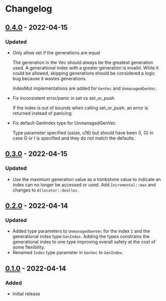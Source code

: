 # Changelog

## [0.4.0] - 2022-04-15

### Updated

- Only allow set if the generations are equal

  The generation in the Vec should always be the greatest generation
  used. A generational index with a greater generation is
  invalid. While it could be allowed, skipping generations should
  be considered a logic bug because it wastes generations.

  IndexMut implementations are added for `GenVec` and `UnmanagedGenVec`.

- Fix inconsistent error/panic in set vs set_or_push

  If the index is out of bounds when calling set_or_push,
  an error is returned instead of panicing.

- Fix default GenIndex type for UnmanagedGenVec

  Type parameter specified (usize, u16) but should have been (I, G)
  in case G or I is specified and they do not match the defaults.

## [0.3.0] - 2022-04-15

### Updated

- Use the maximum generation value as a tombstone value to indicate an index
  can no longer be accessed or used. Add `Incremental::max` and changes
  to `Allocator::dealloc`.

## [0.2.0] - 2022-04-14

### Updated

- Added type parameters to `UnmanagedGenVec` for the index `I` and the
  generational index type `GenIndex`. Adding the types constrains the
  generational index to one type improving overall safety at the cost
  of some flexibility.
- Renamed `Index` type parameter in `GenVec` to `GenIndex`.

## [0.1.0] - 2022-04-14

### Added

- Initial release

[Unreleased]: https://github.com/bluk/gen_value/compare/v0.4.0...HEAD
[0.4.0]: https://github.com/bluk/gen_value/compare/v0.3.0...v0.4.0
[0.3.0]: https://github.com/bluk/gen_value/compare/v0.2.0...v0.3.0
[0.2.0]: https://github.com/bluk/gen_value/compare/v0.1.0...v0.2.0
[0.1.0]: https://github.com/bluk/gen_value/releases/tag/v0.1.0